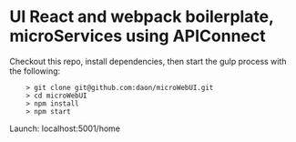 # UI React and webpack boilerplate, microServices using APIConnect


Checkout this repo, install dependencies, then start the gulp process with the following:

```
	> git clone git@github.com:daon/microWebUI.git
	> cd microWebUI
	> npm install
	> npm start
```

Launch: localhost:5001/home
